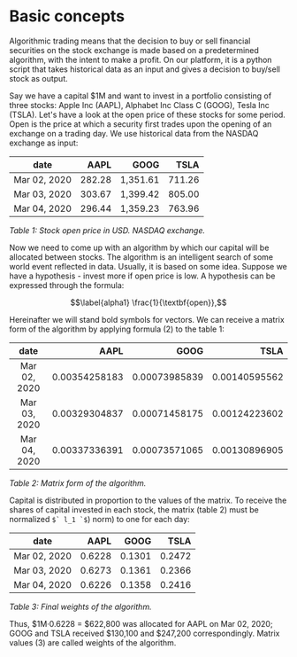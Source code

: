# Вasic concepts

Algorithmic trading means that the decision to buy or sell financial securities on the stock exchange is made based on a predetermined algorithm, with the intent to make a profit. On our platform, it is a python script that takes historical data as an input and gives a decision to buy/sell stock as output.

Say we have a capital $1M and want to invest in a portfolio consisting of three stocks: Apple Inc (AAPL), Alphabet Inc Class C (GOOG), Tesla Inc (TSLA). Let's have a look at the open price of these stocks for some period. Open is the price at which a security first trades upon the opening of an exchange on a trading day. We use historical data from the NASDAQ exchange as input:

| date         | AAPL   | GOOG     | TSLA   |
|:------------:| ------:| --------:| ------:|
| Mar 02, 2020 | 282.28 | 1,351.61 | 711.26 |
| Mar 03, 2020 | 303.67 | 1,399.42 | 805.00 |
| Mar 04, 2020 | 296.44 | 1,359.23 | 763.96 |

_Table 1: Stock open price in USD. NASDAQ exchange._

Now we need to come up with an algorithm by which our capital will be allocated between stocks. The algorithm is an intelligent search of some world event reflected in data. Usually, it is based on some idea. Suppose we have a hypothesis - invest more if open price is low. A hypothesis can be expressed through the formula:


```math
\label{alpha1}
    \frac{1}{\textbf{open}},
```

Hereinafter we will stand bold symbols for vectors. We can receive a matrix form of the algorithm by applying formula (2) to the table 1:

| date         | AAPL          | GOOG          | TSLA          |
|:------------:| -------------:| -------------:| -------------:|
| Mar 02, 2020 | 0.00354258183 | 0.00073985839 | 0.00140595562 |
| Mar 03, 2020 | 0.00329304837 | 0.00071458175 | 0.00124223602 |
| Mar 04, 2020 | 0.00337336391 | 0.00073571065 | 0.00130896905 |

_Table 2: Matrix form of the algorithm._

Capital is distributed in proportion to the values of the matrix. To receive the shares of capital invested in each stock, the matrix (table 2) must be normalized  ``$` l_1 `$``) norm) to one for each day:

| date         | AAPL   | GOOG   | TSLA   |
|:------------:| ------:| ------:| ------:|
| Mar 02, 2020 | 0.6228 | 0.1301 | 0.2472 |
| Mar 03, 2020 | 0.6273 | 0.1361 | 0.2366 |
| Mar 04, 2020 | 0.6226 | 0.1358 | 0.2416 |

_Table 3: Final weights of the algorithm._

Thus, $1M·0.6228 = $622,800 was allocated for AAPL on Mar 02, 2020; GOOG and TSLA received $130,100 and $247,200 correspondingly. Matrix values (3) are called weights of the algorithm.
